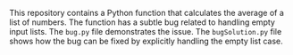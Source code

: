 This repository contains a Python function that calculates the average of a list of numbers.  The function has a subtle bug related to handling empty input lists.  The `bug.py` file demonstrates the issue. The `bugSolution.py` file shows how the bug can be fixed by explicitly handling the empty list case.